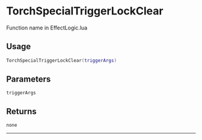 # TorchSpecialTriggerLockClear
Function name in EffectLogic.lua
## Usage
```lua
TorchSpecialTriggerLockClear(triggerArgs)
```
## Parameters
`triggerArgs`
## Returns
`none`

---
